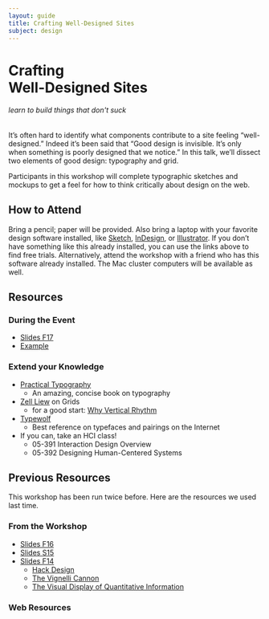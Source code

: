 ```yaml
---
layout: guide
title: Crafting Well-Designed Sites
subject: design
---
```


# Crafting <br>Well-Designed Sites

###### learn to build things that don't suck

It’s often hard to identify what components contribute to a site feeling
“well-designed.” Indeed it’s been said that “Good design is invisible.
It’s only when something is poorly designed that we notice.” In this talk,
we’ll dissect two elements of good design: typography and grid.

Participants in this workshop will complete typographic sketches and mockups
to get a feel for how to think critically about design on the web.


## How to Attend

Bring a pencil; paper will be provided. Also bring a laptop with your favorite
design software installed, like [Sketch](https://www.sketchapp.com/),
[InDesign](http://www.adobe.com/downloads.html), or
[Illustrator](http://www.adobe.com/downloads.html). If you don’t have
something like this already installed, you can use the links above to find
free trials. Alternatively, attend the workshop with a friend who has this
software already installed. The Mac cluster computers will be available as well.

## Resources

### During the Event

- [Slides F17](CraftingWell-DesignedWebsitesPresentation.pptx)
- [Example](Example.ai)

### Extend your Knowledge

- [Practical Typography]
  - An amazing, concise book on typography
- [Zell Liew] on Grids
    - for a good start: [Why Vertical Rhythm]
- [Typewolf]
    - Best reference on typefaces and pairings on the
      Internet
- If you can, take an HCI class!
    - 05-391 Interaction Design Overview
    - 05-392 Designing Human-Centered Systems

[Practical Typography]: http://practicaltypography.com/
[Zell Liew]: https://zellwk.com/blog/
[Why Vertical Rhythm]: https://zellwk.com/blog/why-vertical-rhythms/
[Typewolf]: https://www.typewolf.com/

## Previous Resources

This workshop has been run twice before. Here are the resources we used last time.

### From the Workshop

- [Slides F16](f16/slides.pdf)
- [Slides S15](s15/slides.pdf)
- [Slides F14](f14/slides.pdf)
  - [Hack Design](https://hackdesign.org/)
  - [The Vignelli Cannon](http://www.vignelli.com/canon.pdf)
  - [The Visual Display of Quantitative Information](http://www.amazon.com/The-Visual-Display-Quantitative-Information/dp/0961392142)

### Web Resources


